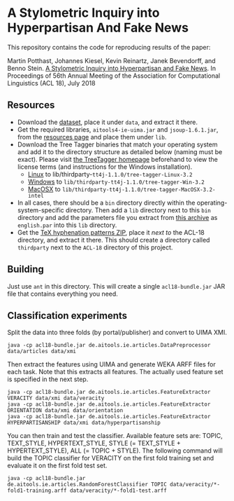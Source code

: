 A Stylometric Inquiry into Hyperpartisan And Fake News
======================================================

This repository contains the code for reproducing results of the paper:

Martin Potthast, Johannes Kiesel, Kevin Reinartz, Janek Bevendorff, and Benno Stein. <a href="http://www.uni-weimar.de/medien/webis/publications/papers/stein_2018i.pdf" class="paper"><span class="title">A Stylometric Inquiry into Hyperpartisan and Fake News</span></a>. In <span class="booktitle">Proceedings of 56th Annual Meeting of the Association for Computational Linguistics (ACL 18)</span>, <span class="month">July</span> <span class="year">2018</span> 


Resources
---------
  - Download the <a href="https://doi.org/10.5281/zenodo.1181813" target="_blank">dataset</a>, place it under <code>data</code>, and extract it there.
  - Get the required libraries, <code>aitools4-ie-uima.jar</code> and <code>jsoup-1.6.1.jar</code>, from the <a href="https://github.com/webis-de/ACL-18/releases/tag/1.0.0" target="_blank">resources page</a> and place them under <code>lib</code>.
  - Download the Tree Tagger binaries that match your operating system and add it to the directory structure as detailed below (naming must be exact). Please visit <a href="http://www.cis.uni-muenchen.de/~schmid/tools/TreeTagger">the TreeTagger homepage</a> beforehand to view the license terms (and instructions for the Windows installation).
      - <a href="http://www.cis.uni-muenchen.de/~schmid/tools/TreeTagger/data/tree-tagger-linux-3.2.tar.gz">Linux</a> to lib/thirdparty-<code>tt4j-1.1.0/tree-tagger-Linux-3.2</code>
      - <a href="http://www.cis.uni-muenchen.de/~schmid/tools/TreeTagger/data/tree-tagger-windows-3.2.zip">Windows</a> to <code>lib/thirdparty-tt4j-1.1.0/tree-tagger-Win-3.2</code>
      - <a href="http://www.cis.uni-muenchen.de/~schmid/tools/TreeTagger/data/tree-tagger-MacOSX-3.2.tar.gz">MacOSX</a> to <code>lib/thirdparty-tt4j-1.1.0/tree-tagger-MacOSX-3.2-intel</code>
  - In all cases, there should be a <code>bin</code> directory directly within the operating-system-specific directory. Then add a <code>lib</code> directory next to this <code>bin</code> directory and add the parameters file you extract from <a href="http://www.cis.uni-muenchen.de/~schmid/tools/TreeTagger/data/english-par-linux-3.2-utf8.bin.gz">this archive</a> as <code>english.par</code> into this <code>lib</code> directory.
  - Get the <a href="https://github.com/webis-de/ACL-18/releases/download/1.0.0/thirdparty-hyphenator.zip">TeX hyphenation patterns ZIP</a>, place it *next to* the ACL-18 directory, and extract it there. This should create a directory called <code>thirdparty</code> next to the <code>ACL-18</code> directory of this project.


Building
--------
Just use <code>ant</code> in this directory. This will create a single <code>acl18-bundle.jar</code> JAR file that contains everything you need.


Classification experiments
--------------------------
Split the data into three folds (by portal/publisher) and convert to UIMA XMI.
  
    java -cp acl18-bundle.jar de.aitools.ie.articles.DataPreprocessor data/articles data/xmi

Then extract the features using UIMA and generate WEKA ARFF files for each task.
Note that this extracts all features. The actually used feature set is specified in the next step.

    java -cp acl18-bundle.jar de.aitools.ie.articles.FeatureExtractor VERACITY data/xmi data/veracity
    java -cp acl18-bundle.jar de.aitools.ie.articles.FeatureExtractor ORIENTATION data/xmi data/orientation
    java -cp acl18-bundle.jar de.aitools.ie.articles.FeatureExtractor HYPERPARTISANSHIP data/xmi data/hyperpartisanship

You can then train and test the classifier. Available feature sets are: TOPIC, TEXT\_STYLE, HYPERTEXT\_STYLE, STYLE (= TEXT\_STYLE + HYPERTEXT\_STYLE), ALL (= TOPIC + STYLE). The following command will build the TOPIC classifier for VERACITY on the first fold training set and evaluate it on the first fold test set.

    java -cp acl18-bundle.jar de.aitools.ie.articles.RandomForestClassifier TOPIC data/veracity/*-fold1-training.arff data/veracity/*-fold1-test.arff 



